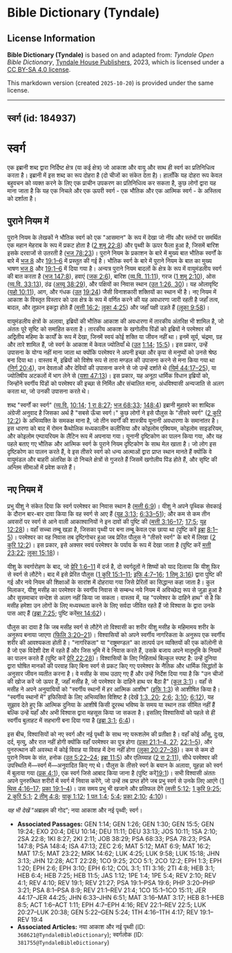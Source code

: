 # Bible Dictionary (Tyndale)

## License Information

**Bible Dictionary (Tyndale)** is based on and adapted from: _Tyndale Open Bible Dictionary_, [Tyndale House Publishers](https://tyndaleopenresources.com/), 2023, which is licensed under a [CC BY-SA 4.0 license](https://creativecommons.org/licenses/by-sa/4.0/legalcode.en).

This markdown version (created `2025-10-20`) is provided under the same license.



--------------------------------

## स्वर्ग (id: 184937)

स्वर्ग
======

एक इब्रानी शब्द द्वारा निर्दिष्ट क्षेत्र (या कई क्षेत्र) जो आकाश और वायु और साथ ही स्वर्ग का प्रतिनिधित्व करता है। इब्रानी में इस शब्द का रूप दोहरा है (दो चीजों का संकेत देता है)। हालाँकि यह दोहरा रूप केवल बहुवचन को व्यक्त करने के लिए एक प्राचीन उपकरण का प्रतिनिधित्व कर सकता है, कुछ लोगों द्वारा यह माना जाता है कि यह एक निचले और एक ऊपरी स्वर्ग \- एक भौतिक और एक आत्मिक स्वर्ग \- के अस्तित्व को दर्शाता है।

पुराने नियम में
---------------

पुराने नियम के लेखकों ने भौतिक स्वर्ग को एक "आसमान" के रूप में देखा जो नींव और स्तंभों पर समर्थित एक महान मेहराब के रूप में प्रकट होता है ([2 शमू 22:8](https://ref.ly/2Sam22:8)) और पृथ्वी के ऊपर फैला हुआ है, जिसमें बारिश इसके दरवाजों से उतरती है ([भज 78:23](https://ref.ly/Ps78:23))। पुराने नियम के प्रकाशन के बारे में मुख्य बात भौतिक स्वर्गों के बारे में [भज 8](https://ref.ly/Ps8:1-Ps8:9) और [19:1–6](https://ref.ly/Ps19:1-Ps19:6) में प्रस्तुत की गई है। भौतिक स्वर्ग के बारे में पुराने नियम के बात का मुख्य भाषण [भज 8](https://ref.ly/Ps8:1-Ps8:9) और [19:1–6](https://ref.ly/Ps19:1-Ps19:6) में दिया गया है। अन्यत्र पुराने नियम बादलों के क्षेत्र के रूप में वायुमंडलीय स्वर्ग की बात करता है ([भज 147:8](https://ref.ly/Ps147:8)), हवाएं ([जक 2:6](https://ref.ly/Zech2:6)), बारिश ([व्य.वि. 11:11](https://ref.ly/Deut11:11)), गरज ([1 शमू 2:10](https://ref.ly/1Sam2:10)), ओस ([व्य.वि. 33:13](https://ref.ly/Deut33:13)), ठंढ ([अय्यू 38:29](https://ref.ly/Job38:29)), और पक्षियों का निवास स्थान ([उत 1:26, 30](https://ref.ly/Gen1:26,Gen1:30))। यह ओलावृष्टि ([यहो 10:11](https://ref.ly/Josh10:11)), आग, और गंधक ([उत](https://ref.ly/Gen1:26) [19:24](https://ref.ly/Gen19:24)) जैसी विनाशकारी शक्तियों का स्थान भी है। नए नियम में आकाश के विस्तृत विस्तार को उस क्षेत्र के रूप में वर्णित करने की यह अवधारणा जारी रहती है जहाँ तत्व, बादल, और तूफ़ान इकट्ठा होते हैं ([मत्ती 16:2](https://ref.ly/Matt16:2); [लूका 4:25](https://ref.ly/Luke4:25)) और जहाँ पक्षी उड़ते हैं ([लूका 9:58](https://ref.ly/Luke9:58))।

वायुमंडलीय क्षेत्रों के अलावा, इब्रियों की भौतिक आकाश की अवधारणा में तारकीय अंतरिक्ष भी शामिल है, जो अंततः पूरे सृष्टि को समाहित करता है। तारकीय आकाश के खगोलीय पिंडों को इब्रियों ने परमेश्वर की अद्वितीय महिमा के कार्यों के रूप में देखा, जिनमें स्वयं कोई शक्ति या जीवन नहीं था। इनमें सूर्य, चंद्रमा, ग्रह और तारे शामिल हैं, जो स्वर्ग के आकाश में केवल ज्योतियाँ थे ([उत](https://ref.ly/Gen1:26) [1:14](https://ref.ly/Gen1:14); [15:5](https://ref.ly/Gen15:5))। इस प्रकार, उन्हें उपासना के योग्य नहीं माना जाता था क्योंकि परमेश्वर ने अपनी इच्छा और कृपा से मनुष्यों को उनसे श्रेष्ठ बना दिया था। वास्तव में, इब्रियों को विशेष रूप से तारा मण्डल की उपासना करने से मना किया गया था ([निर्ग 20:4](https://ref.ly/Exod20:4)), उन देवताओं और देवियों की उपासना करने से जो उन्हें दर्शाते थे ([यिर्म 44:17–25](https://ref.ly/Jer44:17-Jer44:25)), या ज्योतिषीय अटकलों में भाग लेने से ([यशा 47:13](https://ref.ly/Isa47:13))। इस प्रकार, यह अनूठा धार्मिक विधान इब्रियों को, जिन्होंने स्वर्गीय पिंडों को परमेश्वर की इच्छा से निर्मित और संचालित माना, अंधविश्वासी अन्यजाति से अलग करता था, जो उनकी उपासना करते थे।

शब्द "स्वर्गों का स्वर्ग" ([व्य.वि.](https://ref.ly/Deut11:11) [10:14](https://ref.ly/Deut10:14); [1 रा 8:27](https://ref.ly/1Kgs8:27); [भज 68:33](https://ref.ly/Ps68:33); [148:4](https://ref.ly/Ps148:4)) इब्रानी मुहावरे का शाब्दिक अंग्रेजी अनुवाद है जिसका अर्थ है "सबसे ऊँचा स्वर्ग।" कुछ लोगों ने इसे पौलुस के "तीसरे स्वर्ग" ([2 कुरि 12:2](https://ref.ly/2Cor12:2)) के अभिव्यक्ति के समकक्ष माना है, जो तीन स्वर्गों की शास्त्रीय यूनानी अवधारणा के समानांतर है। इस धारणा को बाद में रोमन कैथोलिक मध्यकालीन कलीसिया और कोइलोम एक्वियम, कोइलोम साइडरियम, और कोइलोम एम्पायरियम के लैटिन रूप में अपनाया गया। यूनानी दृष्टिकोण का पालन किया गया, और यह पहले बताए गए भौतिक और आत्मिक स्वर्ग के पुराने नियम दृष्टिकोण के साथ मेल खाता है। जो लोग इस दृष्टिकोण का पालन करते हैं, वे इस तीसरे स्वर्ग को धन्य आत्माओं द्वारा प्राप्त स्थान मानते हैं क्योंकि वे वायुमंडल और बाहरी अंतरिक्ष के दो निचले क्षेत्रों से गुजरते हैं जिसमें खगोलीय पिंड होते हैं, और सृष्टि की अन्तिम सीमाओं में प्रवेश करते हैं।

नए नियम में
-----------

प्रभु यीशु ने संकेत दिया कि स्वर्ग परमेश्वर का निवास स्थान है ([मत्ती 6:9](https://ref.ly/Matt6:9))। यीशु ने अपने पृथ्विक सेवकाई के दौरान बार\-बार दावा किया कि वह स्वर्ग से आए हैं ([यूह 3:13](https://ref.ly/John3:13); [6:33–51](https://ref.ly/John6:33-John6:51)); और कम से कम तीन अवसरों पर स्वर्ग से आने वाली आकाश्वानियों ने इन दावों की पुष्टि की ([मत्ती 3:16–17](https://ref.ly/Matt3:16-Matt3:17); [17:5](https://ref.ly/Matt17:5); [यूह 12:28](https://ref.ly/John12:28))। वहाँ सच्चा तम्बू खड़ा है, जिसका पृथ्वी पर बना तम्बू केवल एक छाया था (पुष्टि करें [इब्रा](https://ref.ly/Heb8:1-Heb8:5) [8:1–5](https://ref.ly/Heb8:1-Heb8:5))। परमेश्वर का वह निवास तब दृष्टिगोचर हुआ जब प्रेरित पौलुस ने "तीसरे स्वर्ग" के बारे में लिखा ([2 कुरि 12:2](https://ref.ly/2Cor12:2))। इस प्रकार, इसे अक्सर स्वयं परमेश्वर के पर्याय के रूप में देखा जाता है (पुष्टि करें [मत्ती 23:22](https://ref.ly/Matt23:22); [लूका 15:18](https://ref.ly/Luke15:18))। 

यीशु के स्वर्गारोहण के बाद, जो [प्रेरि 1:6–11](https://ref.ly/Acts1:6-Acts1:11) में दर्ज है, दो स्वर्गदूतों ने शिष्यों को याद दिलाया कि यीशु फिर से स्वर्ग से लौटेंगे। बाद में इसे प्रेरित पौलुस ([1 कुरि 15:1–11](https://ref.ly/1Cor15:1-1Cor15:11); [इफि 4:7–16](https://ref.ly/Eph4:7-Eph4:16); [1 तिमु 3:16](https://ref.ly/1Tim3:16)) द्वारा पुष्टि की गई और नये नियम की शिक्षाओं के सारांश में दोहराया गया जिसे प्रेरितों का सिद्धान्त कहा जाता है। कुल मिलाकर, यीशु मसीह का परमेश्वर के स्वर्गीय निवास से सम्बन्ध नये नियम में अविच्छेद्य रूप से जुड़ा हुआ है और सुसमाचार सन्देश से अलग नहीं किया जा सकता। वास्तव में, यह "परमेश्वर के दाहिने हाथ" से है कि मसीह हमेशा उन लोगों के लिए मध्यस्थता करने के लिए सर्वदा जीवित रहते हैं जो विश्वास के द्वारा उनके पास आए हैं ([इब्रा 7:25](https://ref.ly/Heb7:25); पुष्टि करें[मर 14:62](https://ref.ly/Mark14:62))।

पौलुस का दावा है कि जब मसीह स्वर्ग से लौटेंगे तो विश्वासी का शरीर यीशु मसीह के महिमामय शरीर के अनुरूप बनाया जाएगा ([फिलि 3:20–21](https://ref.ly/Phil3:20-Phil3:21))। विश्वासियों को अपने स्वर्गीय नागरिकता के अनुरूप एक स्वर्गीय शरीर की आवश्यकता होती है। "नागरिकता" या "राष्ट्रमण्डल" का तात्पर्य उन व्यक्तियों की एक कॉलोनी से है जो एक विदेशी देश में रहते हैं और जिस भूमि में वे निवास करते हैं, उसके बजाय अपने मातृभूमि के नियमों का पालन करते हैं (पुष्टि करें [प्रेरि 22:28](https://ref.ly/Acts22:28))। विश्वासियों के लिए निहितार्थ बिल्कुल स्पष्ट है: उन्हें दुनिया द्वारा घोषित मानकों की परवाह किए बिना स्वर्ग से प्रकट किए गए परमेश्वर के नैतिक और धार्मिक सिद्धांतों के अनुसार जीवन व्यतीत करना है। वे मसीह के साथ उठाए गए हैं और उन्हें निर्देश दिया गया है कि "उन चीजों की खोज करें जो ऊपर हैं, जहाँ मसीह है, जो परमेश्वर के दाहिने हाथ पर बैठा है" ([कुल 3:1](https://ref.ly/Col3:1))। वहाँ से मसीह ने अपने अनुयायियों को "स्वर्गीय स्थानों में हर आत्मिक आशीष" ([इफि 1:3](https://ref.ly/Eph1:3)) से आशीषित किया है। "स्वर्गीय स्थानों में" इफिसियों के लिए अभिव्यक्ति विशिष्ट है (देखें [1:3, 20](https://ref.ly/Eph1:3,Eph1:20); [2:6](https://ref.ly/Eph2:6); [3:10](https://ref.ly/Eph3:10); [6:12](https://ref.ly/Eph6:12)), यह सुझाव देते हुए कि आत्मिक दुनिया के आशीषें किसी दूरस्थ भविष्य के समय या स्थान तक सीमित नहीं हैं बल्कि उन्हें यहाँ और अभी विश्वास द्वारा महसूस किया जा सकता है। इसलिए विश्वासियों को पहले से ही स्वर्गीय बुलाहट में सहभागी बना दिया गया है ([इब्रा 3:1](https://ref.ly/Heb3:1); [6:4](https://ref.ly/Heb6:4))।

इस बीच, विश्वासियों को नए स्वर्ग और नई पृथ्वी के साथ नए यरूशलेम की प्रतीक्षा है। वहाँ कोई आँसू, दुःख, दर्द, मृत्यु, और रात नहीं होगी क्योंकि वहाँ परमेश्वर का पुत्र होगा ([प्रका 21:1–4, 27](https://ref.ly/Rev21:1-Rev21:4,Rev21:27); [22:1–5](https://ref.ly/Rev22:1-Rev22:5)), और पुनरुत्थान की अवस्था में कोई विवाह या विवाह में देना नहीं होगा ([लूका 20:27–38](https://ref.ly/Luke20:27-Luke20:38))। कम से कम दो पुराने नियम के संत, हनोक ([उत 5:22–24](https://ref.ly/Gen5:22-Gen5:24); [इब्रा 11:5](https://ref.ly/Heb11:5)) और एलिय्याह ([2 रा 2:11](https://ref.ly/2Kgs2:11)), सीधे परमेश्वर की उपस्थिति में—स्वर्ग में—अनुवादित किए गए थे। पौलुस के तीसरे स्वर्ग के बयान के अलावा, यूहन्ना को स्वर्ग में बुलाया गया ([प्रक 4:1](https://ref.ly/Rev4:1)), एक स्वर्ग जिसे आबाद किया जाना है (पुष्टि करें[19:1](https://ref.ly/Rev19:1))। सभी विश्वासी अंततः अपने पुनरुत्थित शरीरों में स्वर्ग में निवास करेंगे, जो उन्हें तब प्राप्त होंगे जब प्रभु स्वर्ग से उनके लिए आएंगे ([1 थिस 4:16–17](https://ref.ly/1Thess4:16-1Thess4:17); [प्रका 19:1–4](https://ref.ly/Rev19:1-Rev19:4))। उस समय प्रभु भी खजाने और प्रतिफल देंगे ([मत्ती 5:12](https://ref.ly/Matt5:12); [1 कुरि 9:25](https://ref.ly/1Cor9:25); [2 कुरि 5:1](https://ref.ly/2Cor5:1); [2 तीमु 4:8](https://ref.ly/2Tim4:8); [याकू 1:12](https://ref.ly/Jas1:12); [1 पत 1:4](https://ref.ly/1Pet1:4); [5:4](https://ref.ly/1Pet5:4); [प्रका 2:10](https://ref.ly/Rev2:10); [4:10](https://ref.ly/Rev4:10))।

*यह भी देखें* “अब्राहम की गोद”; नया आकाश और नई पृथ्वी; स्वर्ग।

* **Associated Passages:** GEN 1:14; GEN 1:26; GEN 1:30; GEN 15:5; GEN 19:24; EXO 20:4; DEU 10:14; DEU 11:11; DEU 33:13; JOS 10:11; 1SA 2:10; 2SA 22:8; 1KI 8:27; 2KI 2:11; JOB 38:29; PSA 68:33; PSA 78:23; PSA 147:8; PSA 148:4; ISA 47:13; ZEC 2:6; MAT 5:12; MAT 6:9; MAT 16:2; MAT 17:5; MAT 23:22; MRK 14:62; LUK 4:25; LUK 9:58; LUK 15:18; JHN 3:13; JHN 12:28; ACT 22:28; 1CO 9:25; 2CO 5:1; 2CO 12:2; EPH 1:3; EPH 1:20; EPH 2:6; EPH 3:10; EPH 6:12; COL 3:1; 1TI 3:16; 2TI 4:8; HEB 3:1; HEB 6:4; HEB 7:25; HEB 11:5; JAS 1:12; 1PE 1:4; 1PE 5:4; REV 2:10; REV 4:1; REV 4:10; REV 19:1; REV 21:27; PSA 19:1–PSA 19:6; PHP 3:20–PHP 3:21; PSA 8:1–PSA 8:9; REV 21:1–REV 21:4; 1CO 15:1–1CO 15:11; JER 44:17–JER 44:25; JHN 6:33–JHN 6:51; MAT 3:16–MAT 3:17; HEB 8:1–HEB 8:5; ACT 1:6–ACT 1:11; EPH 4:7–EPH 4:16; REV 22:1–REV 22:5; LUK 20:27–LUK 20:38; GEN 5:22–GEN 5:24; 1TH 4:16–1TH 4:17; REV 19:1–REV 19:4
* **Associated Articles:** नया आकाश और नई पृथ्वी (ID: `368621@TyndaleBibleDictionary`); स्वर्गलोक (ID: `381755@TyndaleBibleDictionary`)

